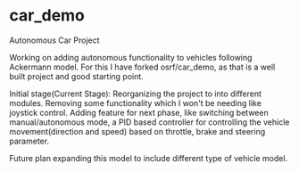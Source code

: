 # car_demo
Autonomous Car Project

Working on adding autonomous functionality to vehicles following Ackermann model. For this I have forked osrf/car_demo, as that is a well built project and good starting point.

Initial stage(Current Stage): Reorganizing the project to into different modules. Removing some functionality which I won't be needing like joystick control. Adding feature for next phase, like switching between manual/autonomous mode, a PID based controller for controlling the vehicle movement(direction and speed) based on throttle, brake and steering parameter.

Future plan expanding this model to include different type of vehicle model.
